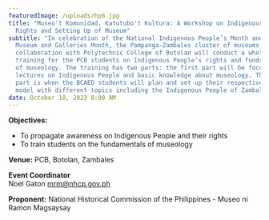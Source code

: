 ```yaml
---
featuredImage: /uploads/hp6.jpg
title: "Museo't Komunidad, Katutubo't Kultura: A Workshop on Indigenous Peoples
  Rights and Setting Up of Museum"
subtitle: "In celebration of the National Indigenous People’s Month and and
  Museum and Galleries Month, the Pampanga-Zambales cluster of museums in
  collaboration with Polytechnic College of Botolan will conduct a whole day
  training for the PCB students on Indigenous People’s rights and fundamentals
  of museology. The training has two parts: the first part will be focusing on
  lectures on Indigenous People and basic knowledge about museology. The second
  part is when the BCAED students will plan and set up their respective museum
  model with different topics including the Indigenous People of Zambales"
date: October 18, 2023 8:00 AM
---
```

<!--StartFragment-->

**O﻿bjectives:**

* To propagate awareness on Indigenous People and their rights
* To train students on the fundamentals of museology

**V﻿enue:** PCB, Botolan, Zambales

**E﻿vent Coordinator**\
Noel Gaton
mrm@nhcp.gov.ph

**P﻿roponent:** National Historical Commission of the Philippines - Museo ni Ramon Magsaysay

<!--EndFragment-->